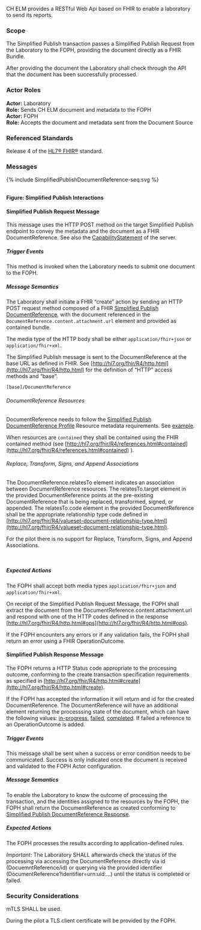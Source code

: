 CH ELM provides a RESTful Web Api based on FHIR to enable a laboratory to send its reports. 

### Scope
The Simplified Publish transaction passes a Simplified Publish Request from the Laboratory to the FOPH, providing the document directly as a FHIR Bundle.

After providing the document the Laboratory shall check through the API that the document has been successfully processed. 

### Actor Roles
**Actor:** Laboratory   
**Role:** Sends CH ELM document and metadata to the FOPH   
**Actor:** FOPH   
**Role:** Accepts the document and metadata sent from the Document Source  

### Referenced Standards
Release 4 of the [HL7® FHIR®](https://www.hl7.org/fhir/index.html) standard.

### Messages

<div>{% include SimplifiedPublishDocumentReference-seq.svg %}</div>

<br clear="all">

**Figure: Simplified Publish Interactions**

#### Simplified Publish Request Message
This message uses the HTTP POST method on the target Simplified Publish endpoint to convey the metadata and the document as a FHIR DocumentReference.
See also the [CapabilityStatement](CapabilityStatement-ch-elm-documentrecipient.html) of the server.

##### Trigger Events

This method is invoked when the Laboratory needs to submit one document to the FOPH. 

##### Message Semantics

The Laboratory shall initiate a FHIR “create” action by sending an HTTP POST request method composed of a FHIR [Simplified Publish DocumentReference](StructureDefinition-SimplifiedPublishDocumentReference.html), with the document referenced in the `DocumentReference.content.attachment.url` element and provided as contained bundle. 

The media type of the HTTP body shall be either `application/fhir+json` or `application/fhir+xml`.

The Simplified Publish message is sent to the DocumentReference at the base URL as defined in FHIR. See [http://hl7.org/fhir/R4/http.html](http://hl7.org/fhir/R4/http.html) for the definition of “HTTP” access methods and “base”.

```
[base]/DocumentReference
```

###### DocumentReference Resources

DocumentReference needs to follow the [Simplified Publish DocumentReference Profile](StructureDefinition-SimplifiedPublishDocumentReference.html) Resource metadata requirements. See [example](DocumentReference-1-DocumentReference.json.html).

When resources are `contained` they shall be contained using the FHIR contained method (see [http://hl7.org/fhir/R4/references.html#contained](http://hl7.org/fhir/R4/references.html#contained) ).


###### Replace, Transform, Signs, and Append Associations

The DocumentReference.relatesTo element indicates an association between DocumentReference resources. The relatesTo.target element in the provided DocumentReference points at the pre-existing DocumentReference that is being replaced, transformed, signed, or appended. The relatesTo.code element in the provided DocumentReference shall be the appropriate relationship type code defined in [http://hl7.org/fhir/R4/valueset-document-relationship-type.html](http://hl7.org/fhir/R4/valueset-document-relationship-type.html). 

<div markdown="5" class="dragon">
For the pilot there is no support for Replace, Transform, Signs, and Append Associations.
</div>
<p>&nbsp;</p>


##### Expected Actions

The FOPH shall accept both media types `application/fhir+json` and `application/fhir+xml`.

On receipt of the Simplified Publish Request Message, the FOPH shall extract the document from the DocumentReference.content.attachment.url and respond with one of the HTTP codes defined in the response [http://hl7.org/fhir/R4/http.html#ops](http://hl7.org/fhir/R4/http.html#ops). 


If the FOPH encounters any errors or if any validation fails, the FOPH shall return an error using a FHIR OperationOutcome.


#### Simplified Publish Response Message

The FOPH returns a HTTP Status code appropriate to the processing outcome, conforming to the create transaction specification requirements as specified in [http://hl7.org/fhir/R4/http.html#create](http://hl7.org/fhir/R4/http.html#create). 

If the FOPH has accepted the information it will return and id for the created DocumentReference. The DocumentReference will have an additional element returning the processsing state of the document, which can have the following values:
[in-progress](DocumentReference-1-DocumentReferenceResponseInProgress.json.html), [failed](DocumentReference-1-DocumentReferenceResponseFailed.json.html), [completed](DocumentReference-1-DocumentReferenceResponseCompleted.json.html). If failed a reference to an OperationOutcome is added.

##### Trigger Events

This message shall be sent when a success or error condition needs to be communicated. Success is only indicated once the document is received and validated to the FOPH Actor configuration. 

##### Message Semantics

To enable the Laboratory to know the outcome of processing the transaction, and the identities assigned to the resources by the FOPH, the FOPH shall return the DocumentReference as created conforming to [Simplified Publish DocumentReference Response](StructureDefinition-SimplifiedPublishDocumentReferenceResponse.html). 

##### Expected Actions

The FOPH processes the results according to application-defined rules. 
	
*Important*: The Laboratory SHALL afterwards check the status of the processing via accessing the DocumentReference directly via id (DocuemntReference/id) or querying via the provided identifier (DocumentReference?identifier=urn:uid:...) until the status is completed or failed.

### Security Considerations

mTLS SHALL be used.
<div markdown="5" class="dragon">
During the pilot a TLS client certificate will be provided by the FOPH.
</div>
<p>&nbsp;</p>

